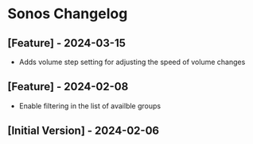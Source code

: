 # Sonos Changelog

## [Feature] - 2024-03-15

- Adds volume step setting for adjusting the speed of volume changes

## [Feature] - 2024-02-08

- Enable filtering in the list of availble groups

## [Initial Version] - 2024-02-06
